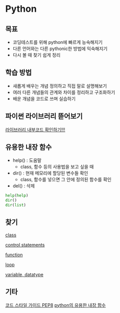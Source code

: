 # Python


## 목표
* 코딩테스트를 위해 python에 빠르게 능숙해지기
* 다른 언어와는 다른 pythonic한 방법에 익숙해지기
* 다시 볼 때 찾기 쉽게 정리

## 학습 방법
* 새롭게 배우는 개념 정의하고 직접 말로 설명해보기
* 여러 다른 개념들의 관계와 차이를 정리하고 구조화하기
* 배운 개념을 코드로 쓰며 실습하기

## 파이썬 라이브러리 뜯어보기
[라이브러리 내부코드 확인하기!!!](https://github.com/python/cpython/tree/main/Lib)

## 유용한 내장 함수
* help() : 도움말
  * class, 함수 등의 사용법을 보고 싶을 때
* dir() : 현재 메모리에 할당된 변수들 확인
  * class, 함수를 넣으면 그 안에 정의된 함수를 확인
* del() : 삭제
```python
help(help)
dir()
dir(list)          
```

## 찾기
[class](Python_0717.md)

[control statements](./Python_0720.md)

[function](./Python_0720.md)

[loop](./Python_0720.md)

[variable, datatype](Python_0718.md)

## 기타
[코드 스타일 가이드 PEP8](https://peps.python.org/pep-0008/)
[python의 유용한 내장 함수](https://ksc38317.tistory.com/21)